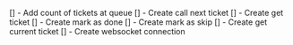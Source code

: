 [] - Add count of tickets at queue
[] - Create call next ticket
[] - Create get ticket
[] - Create mark as done
[] - Create mark as skip
[] - Create get current ticket
[] - Create websocket connection